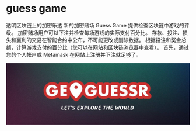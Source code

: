 # guess game

透明区块链上的加密乐透 新的加密赌场 Guess Game 提供检查区块链中游戏的评级。 加密赌场用户可以下注并检查每场游戏的实际支付百分比。 存款、投注、损失和赢利的交易在智能合约中公布，不可能更改或删除数据。 根据投注和奖金总额，计算游戏支付的百分比（您可以在网站和区块链浏览器中查看）。 首先，通过您的个人帐户或 Metamask 在网站上注册并下注就足够了。

![1500x500](1500x500.jpeg)
